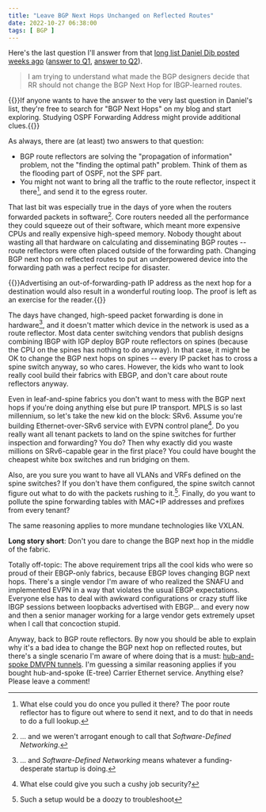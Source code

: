 ```yaml
---
title: "Leave BGP Next Hops Unchanged on Reflected Routes"
date: 2022-10-27 06:38:00
tags: [ BGP ]
---
```

Here's the last question I'll answer from that [long list Daniel Dib posted weeks ago](https://twitter.com/danieldibswe/status/1579674196833366017) ([answer to Q1](/2022/10/ospf-external-routes/), [answer to Q2](/2022/10/ibgp-full-mesh/)).

> I am trying to understand what made the BGP designers decide that RR should not change the BGP Next Hop for IBGP-learned routes.

{{<note>}}If anyone wants to have the answer to the very last question in Daniel's list, they're free to search for "BGP Next Hops" on my blog and start exploring. Studying OSPF Forwarding Address might provide additional clues.{{</note>}}
<!--more-->
As always, there are (at least) two answers to that question:

* BGP route reflectors are solving the "propagation of information" problem, not the "finding the optimal path" problem. Think of them as the flooding part of OSPF, not the SPF part.
* You might not want to bring all the traffic to the route reflector, inspect it there[^WTD], and send it to the egress router.

[^WTD]: What else could you do once you pulled it there? The poor route reflector has to figure out where to send it next, and to do that in needs to do a full lookup.

That last bit was especially true in the days of yore when the routers forwarded packets in software[^SDN]. Core routers needed all the performance they could squeeze out of their software, which meant more expensive CPUs and really expensive high-speed memory. Nobody thought about wasting all that hardware on calculating and disseminating BGP routes -- route reflectors were often placed outside of the forwarding path. Changing BGP next hop on reflected routes to put an underpowered device into the forwarding path was a perfect recipe for disaster.

{{<note warn>}}Advertising an out-of-forwarding-path IP address as the next hop for a destination would also result in a wonderful routing loop. The proof is left as an exercise for the reader.{{</note>}}

[^SDN]: ... and we weren't arrogant enough to call that *Software-Defined Networking*.

The days have changed, high-speed packet forwarding is done in hardware[^SDX], and it doesn't matter which device in the network is used as a route reflector. Most data center switching vendors that publish designs combining IBGP with IGP deploy BGP route reflectors on spines (because the CPU on the spines has nothing to do anyway). In that case, it might be OK to change the BGP next hops on spines -- every IP packet has to cross a spine switch anyway, so who cares. However, the kids who want to look really cool build their fabrics with EBGP, and don't care about route reflectors anyway.

[^SDX]: ... and *Software-Defined Networking* means whatever a funding-desperate startup is doing.

Even in leaf-and-spine fabrics you don't want to mess with the BGP next hops if you're doing anything else but pure IP transport. MPLS is so last millennium, so let's take the new kid on the block: SRv6. Assume you're building Ethernet-over-SRv6 service with EVPN control plane[^JS]. Do you really want all tenant packets to land on the spine switches for further inspection and forwarding? You do? Then why exactly did you waste millions on SRv6-capable gear in the first place? You could have bought the cheapest white box switches and run bridging on them.

Also, are you sure you want to have all VLANs and VRFs defined on the spine switches? If you don't have them configured, the spine switch cannot figure out what to do with the packets rushing to it.[^FTT]. Finally, do you want to pollute the spine forwarding tables with MAC+IP addresses and prefixes from every tenant?

[^JS]: What else could give you such a cushy job security?

[^FTT]: Such a setup would be a doozy to troubleshoot

The same reasoning applies to more mundane technologies like VXLAN.

**Long story short**: Don't you dare to change the BGP next hop in the middle of the fabric.

Totally off-topic: The above requirement trips all the cool kids who were so proud of their EBGP-only fabrics, because EBGP loves changing BGP next hops. There's a single vendor I'm aware of who realized the SNAFU and implemented EVPN in a way that violates the usual EBGP expectations. Everyone else has to deal with awkward configurations or crazy stuff like IBGP sessions between loopbacks advertised with EBGP... and every now and then a senior manager working for a large vendor gets extremely upset when I call that concoction stupid.

Anyway, back to BGP route reflectors. By now you should be able to explain why it's a bad idea to change the BGP next hop on reflected routes, but there's a single scenario I'm aware of where doing that is a must: [hub-and-spoke DMVPN tunnels](/2014/04/changes-in-ibgp-next-hop-processing/). I'm guessing a similar reasoning applies if you bought hub-and-spoke (E-tree) Carrier Ethernet service. Anything else? Please leave a comment!
